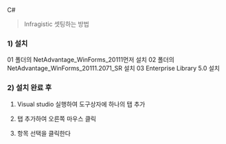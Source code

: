 C# 

>  Infragistic  셋팅하는 방법



### 1) 설치 


01 폴더의 NetAdvantage_WinForms_20111먼저 설치
02 폴더의 NetAdvantage_WinForms_20111.2071_SR 설치
03 Enterprise Library 5.0 설치



### 2) 설치 완료 후


1) Visual studio 실행하여 도구상자에 하나의 탭 추가 

2) 탭 추가하여 오른쪽 마우스 클릭 

3)  항목 선택을 클릭한다 